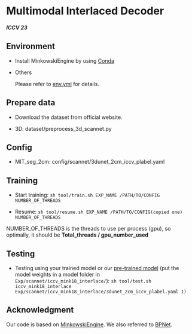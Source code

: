 

# Multimodal Interlaced Decoder

***ICCV 23***


## Environment

- Install MinkowskiEngine by using [Conda](https://github.com/NVIDIA/MinkowskiEngine#anaconda)

- Others

    Please refer to [env.yml](./env.yml) for details.

## Prepare data

- Download the dataset from official website.

- 3D: dataset/preprocess_3d_scannet.py

## Config
- MIT_seg_2cm: config/scannet/3dunet_2cm_iccv_plabel.yaml


## Training

- Start training:
```sh tool/train.sh EXP_NAME /PATH/TO/CONFIG NUMBER_OF_THREADS```

- Resume: 
```sh tool/resume.sh EXP_NAME /PATH/TO/CONFIG(copied one) NUMBER_OF_THREADS```

NUMBER_OF_THREADS is the threads to use per process (gpu), so optimally, it should be **Total_threads / gpu_number_used**

## Testing

- Testing using your trained model or our [pre-trained model](https://drive.google.com/file/d/1bFiXViR0Pah7dK_Sa7Kw_2-mPB04oxRk/view?usp=sharing) (put the model weights in a model folder in `Exp/scannet/iccv_mink18_interlace/`):
```sh tool/test.sh iccv_mink18_interlace Exp/scannet/iccv_mink18_interlace/3dunet_2cm_iccv_plabel.yaml 1)```




## Acknowledgment

Our code is based on [MinkowskiEngine](https://github.com/NVIDIA/MinkowskiEngine). We also referred to [BPNet](https://github.com/wbhu/BPNet).



